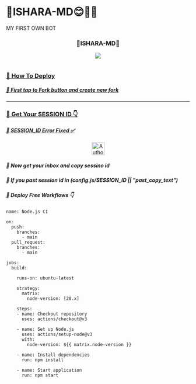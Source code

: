 # 🍁ISHARA-MD😊🧡🌴
MY FIRST OWN BOT
<div align="center">
	<h3>🍁ISHARA-MD🍁</h3>
<img src="https://i.ibb.co/G08q1Pp/kakashi-cyberpunk-ninja-hd-wallpaper-uhdpaper-com-319-2-b.jpg">
</div>

 <p align="center">
  <a href="#"><img src="http://readme-typing-svg.herokuapp.com?color=ff0000&center=true&vCenter=true&multiline=false&lines=`CREATED BY LAKSHITHA ISHARA`" alt="">

<h3>🍁 How To Deploy </h3>

<h5>🍁 First tap to Fork button and create new fork</h5>

<hr>
	
<h3>🍁 Get Your SESSION ID 👇</h3> 
<h5>🍁 SESSION_ID Error Fixed ✅</h5>
	<p align="center">
<a href="https://web-pair-silent-sobx-md.onrender.com"><img height= "35" title="Author" src="https://img.shields.io/badge/GET SESSION ID:-babypink?style=for-the-badge&logo=render"></a>
<p/>

<h5>🍁 Now get your inbox and copy sessino id</h5>
<h5>🍁 If you past session id in (config.js/SESSION_ID || "past_copy_text")</h5>


<h5>🍁 Deploy Free Workflows 👇</h5>

```
name: Node.js CI

on:
  push:
    branches:
      - main
  pull_request:
    branches:
      - main

jobs:
  build:

    runs-on: ubuntu-latest

    strategy:
      matrix:
        node-version: [20.x]

    steps:
    - name: Checkout repository
      uses: actions/checkout@v3

    - name: Set up Node.js
      uses: actions/setup-node@v3
      with:
        node-version: ${{ matrix.node-version }}

    - name: Install dependencies
      run: npm install

    - name: Start application
      run: npm start
```


<div align="center">

